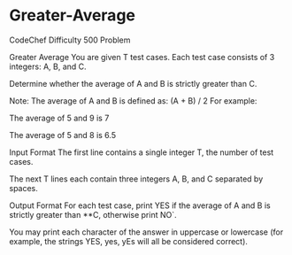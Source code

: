 # Greater-Average
CodeChef Difficulty 500 Problem

Greater Average
You are given T test cases.
Each test case consists of 3 integers: A, B, and C.

Determine whether the average of A and B is strictly greater than C.

Note:
The average of A and B is defined as:
(A + B) / 2
For example:

The average of 5 and 9 is 7

The average of 5 and 8 is 6.5

Input Format
The first line contains a single integer T, the number of test cases.

The next T lines each contain three integers A, B, and C separated by spaces.

Output Format
For each test case, print YES if the average of A and B is strictly greater than **C, otherwise print NO`.

You may print each character of the answer in uppercase or lowercase (for example, the strings YES, yes, yEs will all be considered correct).
